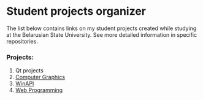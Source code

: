 # Student projects organizer

The list below contains links on my student projects created while studying at the Belarusian State University. See more detailed information in specific repositories.

### Projects:
 1. Qt projects
 2. [Computer Graphics](https://github.com/marbjorn/Computer-Graphics-Labs)
 3. [WinAPI](https://github.com/marbjorn/Operation-System-Labs)
 4. [Web Programming](https://github.com/marbjorn/WebProgrammingLabs)
